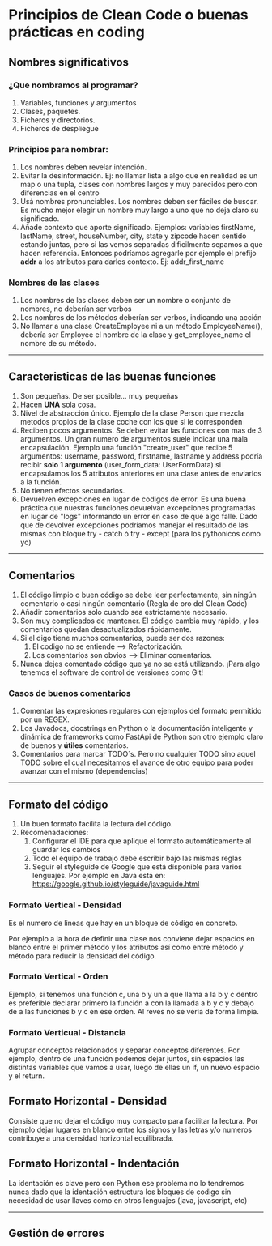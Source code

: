 # Principios de Clean Code o buenas prácticas en coding

## Nombres significativos

### ¿Que nombramos al programar?

1. Variables, funciones y argumentos
2. Clases, paquetes.
3. Ficheros y directorios.
4. Ficheros de despliegue

### Principios para nombrar: 

1. Los nombres deben revelar intención.
2. Evitar la desinformación. Ej: no llamar lista a algo que en realidad es un map o una tupla, clases con nombres largos y muy parecidos pero con diferencias en el centro
3. Usá nombres pronunciables. Los nombres deben ser fáciles de buscar. Es mucho mejor elegir un nombre muy largo a uno que no deja claro su significado. 
4. Añade contexto que aporte significado. Ejemplos: variables firstName, lastName, street, houseNumber, city, state y zipcode hacen sentido estando juntas, pero si las vemos separadas dificilmente sepamos a que hacen referencia. Entonces podríamos agregarle por ejemplo el prefijo **addr** a los atributos para darles contexto. Ej: addr_first_name

### Nombres de las clases

1. Los nombres de las clases deben ser un nombre o conjunto de nombres, no deberían ser verbos
2. Los nombres de los métodos deberían ser verbos, indicando una acción
3. No llamar a una clase CreateEmployee ni a un método EmployeeName(), debería ser Employee el nombre de la clase y get_employee_name el nombre de su método. 

----------------------------------------------------------

## Caracteristicas de las buenas funciones

1. Son pequeñas. De ser posible... muy pequeñas
2. Hacen **UNA** sola cosa.
3. Nivel de abstracción único. Ejemplo de la clase Person que mezcla metodos propios de la clase coche con los que si le corresponden
4. Reciben pocos argumentos. Se deben evitar las funciones con mas de 3 argumentos. Un gran numero de argumentos suele indicar una mala encapsulación. Ejemplo una función "create_user" que recibe 5 argumentos: username, password, firstname, lastname y address podría recibir **solo 1 argumento** (user_form_data: UserFormData) si encapsulamos los 5 atributos anteriores en una clase antes de enviarlos a la función. 
5. No tienen efectos secundarios.
6. Devuelven excepciones en lugar de codigos de error. Es una buena práctica que nuestras funciones devuelvan excepciones programadas en lugar de "logs" informando un error en caso de que algo falle. Dado que de devolver excepciones podríamos manejar el resultado de las mismas con bloque try - catch ó try - except (para los pythonicos como yo)

----------------------------------------------------------

## Comentarios

1. El código limpio o buen código se debe leer perfectamente, sin ningún comentario o casi ningún comentario (Regla de oro del Clean Code)
2. Añadir comentarios solo cuando sea estrictamente necesario. 
3. Son muy complicados de mantener. El código cambia muy rápido, y los comentarios quedan desactualizados rápidamente. 
4. Si el digo tiene muchos comentarios, puede ser dos razones:
   1. El codigo no se entiende --> Refactorización.
   2. Los comentarios son obvios --> Eliminar comentarios. 
5. Nunca dejes comentado código que ya no se está utilizando. ¡Para algo tenemos el software de control de versiones como Git!

### Casos de buenos comentarios

1. Comentar las expresiones regulares con ejemplos del formato permitido por un REGEX.
2. Los Javadocs, docstrings en Python o la documentación inteligente y dinámica de frameworks como FastApi de Python son otro ejemplo claro de buenos y **útiles** comentarios. 
3. Comentarios para marcar TODO´s. Pero no cualquier TODO sino aquel TODO sobre el cual necesitamos el avance de otro equipo para poder avanzar con el mismo (dependencias)

--------------------------------------------------------

## Formato del código

1. Un buen formato facilita la lectura del código. 
2. Recomenadaciones:
   1. Configurar el IDE para que aplique el formato automáticamente al guardar los cambios
   2. Todo el equipo de trabajo debe escribir bajo las mismas reglas
   3. Seguir el styleguide de Google que está disponible para varios lenguajes. Por ejemplo en Java está en: https://google.github.io/styleguide/javaguide.html


### Formato Vertical - Densidad

Es el numero de lineas que hay en un bloque de código en concreto. 

Por ejemplo a la hora de definir una clase nos conviene dejar espacios en blanco entre el primer método y los atributos así como entre método y método para reducir la densidad del código. 

### Formato Vertical - Orden

Ejemplo, si tenemos una función c, una b y un a que llama a la b y c dentro es preferible declarar primero la función a con la llamada a b y c y debajo de a las funciones b y c en ese orden. Al reves no se vería de forma limpia. 

### Formato Verticual - Distancia

Agrupar conceptos relacionados y separar conceptos diferentes. Por ejemplo, dentro de una función podemos dejar juntos, sin espacios las distintas variables que vamos a usar, luego de ellas un if, un nuevo espacio y el return. 

## Formato Horizontal - Densidad

Consiste que no dejar el código muy compacto para facilitar la lectura. Por ejemplo dejar lugares en blanco entre los signos y las letras y/o numeros contribuye a una densidad horizontal equilibrada. 

## Formato Horizontal - Indentación

La identación es clave pero con Python ese problema no lo tendremos nunca dado que la identación estructura los bloques de codigo sin necesidad de usar llaves como en otros lenguajes (java, javascript, etc)

---------------------------------------------------

## Gestión de errores








